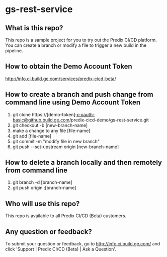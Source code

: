 # gs-rest-service

## What is this repo?
This repo is a sample project for you to try out the Predix CI/CD platform. You can create a branch or modify a file to trigger a new build in the pipeline.

## How to obtain the Demo Account Token
http://info.ci.build.ge.com/services/predix-cicd-beta/

## How to create a branch and push change from command line using Demo Account Token
1. git clone https://[demo-token]:x-oauth-basic@github.build.ge.com/predix-cicd-demo/gs-rest-service.git 
2. git checkout -b [new-branch-name]
3. make a change to any file [file-name]
4. git add [file-name]
5. git commit -m "modify file in new branch"
6. git push --set-upstream origin [new-branch-name]

## How to delete a branch locally and then remotely from command line
1. git branch -d [branch-name]
2. git push origin :[branch-name]

## Who will use this repo?
This repo is available to all Predix CI/CD (Beta) customers. 

## Any question or feedback?
To submit your question or feedback, go to http://info.ci.build.ge.com/ and click 'Support | Predix CI/CD (Beta) | Ask a Question'.
